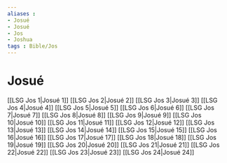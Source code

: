 ```yaml
---
aliases : 
- Josué
- Josué
- Jos
- Joshua
tags : Bible/Jos
---
```


# Josué

[[LSG Jos 1|Josué 1]]
[[LSG Jos 2|Josué 2]]
[[LSG Jos 3|Josué 3]]
[[LSG Jos 4|Josué 4]]
[[LSG Jos 5|Josué 5]]
[[LSG Jos 6|Josué 6]]
[[LSG Jos 7|Josué 7]]
[[LSG Jos 8|Josué 8]]
[[LSG Jos 9|Josué 9]]
[[LSG Jos 10|Josué 10]]
[[LSG Jos 11|Josué 11]]
[[LSG Jos 12|Josué 12]]
[[LSG Jos 13|Josué 13]]
[[LSG Jos 14|Josué 14]]
[[LSG Jos 15|Josué 15]]
[[LSG Jos 16|Josué 16]]
[[LSG Jos 17|Josué 17]]
[[LSG Jos 18|Josué 18]]
[[LSG Jos 19|Josué 19]]
[[LSG Jos 20|Josué 20]]
[[LSG Jos 21|Josué 21]]
[[LSG Jos 22|Josué 22]]
[[LSG Jos 23|Josué 23]]
[[LSG Jos 24|Josué 24]]
